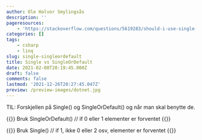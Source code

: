 ```yaml
---
author: Ole Halvor Smylingsås
description: ''
pageresources:
    - 'https://stackoverflow.com/questions/5619283/should-i-use-single-or-singleordefault-if-there-is-a-chance-that-the-element'
categories: []
tags:
    - csharp
    - linq
slug: single-singleordefault
title: Single vs SingleOrDefault
date: 2021-02-08T20:19:45.000Z
draft: false
comments: false
lastmod: '2021-12-26T20:27:45.047Z'
preview: /preview-images/dotnet.jpg
---
```


TIL: Forskjellen på Single() og SingleOrDefault() og når man skal benytte de.
<!--more-->
{{<highlight c>}}
    Bruk SingleOrDefault() // if 0 eller 1 elementer er forventet
{{</highlight>}}

{{<highlight c>}}
    Bruk Single() // if 1, ikke 0 eller 2 osv, elementer er forventet
{{</highlight>}}
